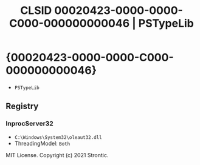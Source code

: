﻿---
title: "CLSID 00020423-0000-0000-C000-000000000046 | PSTypeLib"
excerpt: What is COM-Object CLSID 00020423-0000-0000-C000-000000000046?
---

# {00020423-0000-0000-C000-000000000046}

* `PSTypeLib`

## Registry


### InprocServer32

* `C:\Windows\System32\oleaut32.dll`
* ThreadingModel: `Both`

MIT License. Copyright (c) 2021 Strontic.


